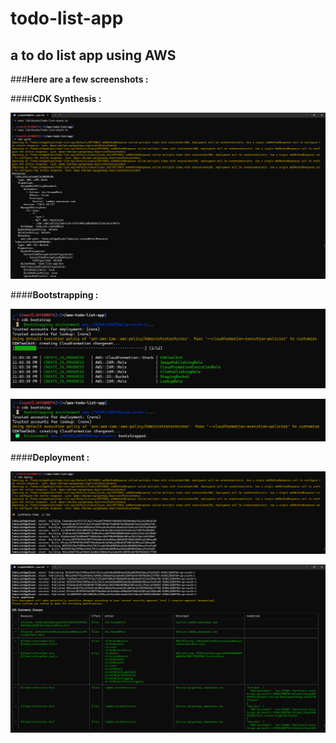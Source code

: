 # todo-list-app
## a to do list app using AWS
###**Here are a few screenshots :**


####**CDK Synthesis :**

![CDK Synthesis](pics/cdk%20synthesis.png)


####**Bootstrapping :**

![Bootstrapping into CDK](pics/bootstrapping%20into%20cdk.png)

![CDK Bootstrapped](pics/bootstrapped%20into%20CDK.png)


####**Deployment :**

![CDK Deployment](pics/CDK%20deployment.png)

![Creation of objects in AWS](pics/creation%20of%20objects%20in%20AWS.png)





































